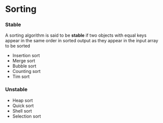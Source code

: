 # Sorting

### Stable

A sorting algorithm is said to be __stable__ if two objects with equal keys appear in the same order in sorted output as they appear in the input array to be sorted

* Insertion sort
* Merge sort
* Bubble sort
* Counting sort
* Tim sort

### Unstable

* Heap sort
* Quick sort
* Shell sort
* Selection sort
